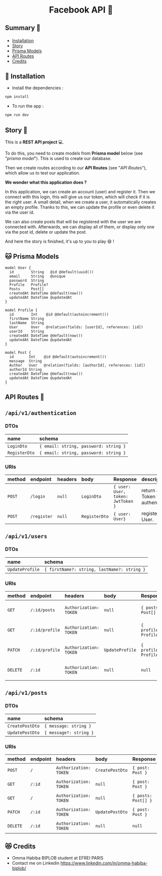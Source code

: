<h1 align="center">
  Facebook API 🦄
</h1>

## <p>Summary 🦄</a>

* [Installation](#installation)
* [Story](#story)
* [Prisma Models](#prisma-models)
* [API Routes](#api)
* [Credits](#credits)

## <a name='installation'>🐨 Installation</a> 

* Install the dependencies :

```bash
npm install
```

 * To run the app :
```bash
npm run dev
```

## <a name='story'>Story 🦊</a>

This is a **REST API project** 💻.

To do this, you need to create models from **Prisma model** below (see "*prisma model*"). This is used to create our database.  

Then we create routes according to our **API Routes** (see "*API Routes*"), which allow us to test our application.

**We wonder what this application does ?**

In this application, we can create an account (user) and register it. Then we connect with this login, this will give us our token, which will check if it is the right user. 
A small detail, when we create a user, it automatically creates an empty profile. Thanks to this, we can update the profile or even delete it via the user id.

We can also create posts that will be registered with the user we are connected with. Afterwards, we can display all of them, or display only one via the post id, delete or update the post.

And here the story is finished, it's up to you to play 😄 !


## <a name='prisma-models'>🐱 Prisma Models</a>

```
model User {
  id        String   @id @default(uuid())
  email     String   @unique
  password  String
  Profile   Profile?
  Posts     Post[]
  createdAt DateTime @default(now())
  updatedAt DateTime @updatedAt
}

model Profile {
  id        Int    @id @default(autoincrement())
  firstName String
  lastName  String
  User      User   @relation(fields: [userId], references: [id])
  userId    String
  createdAt DateTime @default(now())
  updatedAt DateTime @updatedAt
}

model Post {
  id       Int    @id @default(autoincrement())
  message  String
  Author   User   @relation(fields: [authorId], references: [id])
  authorId String
  createdAt DateTime @default(now())
  updatedAt DateTime @updatedAt
}
```

## <a name='api'>API Routes 🐼</a>


## `/api/v1/authentication`
### DTOs
| name          | schema                               |
|:--------------|:-------------------------------------|
| `LoginDto`    |`{ email: string, password: string }` |
| `RegisterDto` |`{ email: string, password: string }` |

### URIs
| method | endpoint    | headers   | body         | Response                          | description                              |
|:-------|:------------|:----------|:-------------|:----------------------------------|:-----------------------------------------|
| `POST` | `/login`    | `null`    |`LoginDto`    | `{ user: User, token: JwtToken }` | return a JWT Token for authentication.   |
| `POST` | `/register` | `null`    |`RegisterDto` | `{ user: User}`                   | register a new User.                     |

## `/api/v1/users`

### DTOs
| name            | schema                                      |
|:----------------|:--------------------------------------------|
| `UpdateProfile` | `{ firstName?: string, lastName?: string }` |

### URIs
| method   | endpoint       | headers                | body            | Response               | description                    |
|:---------|:---------------|:-----------------------|:----------------|:-----------------------|:-------------------------------|
| `GET`    | `/:id/posts`   | `Authorization: TOKEN` | `null`          | `{ posts: Post[] }`    | return a list of User's posts. |
| `GET`    | `/:id/profile` | `Authorization: TOKEN` | `null`          | `{ profile: Profile }` | return a User's profile.       |
| `PATCH`  | `/:id/profile` | `Authorization: TOKEN` | `UpdateProfile` | `{ profile: Profile }` | update a User's profile.       |
| `DELETE` | `/:id`         | `Authorization: TOKEN` | `null`          | `null`                 | delete an user by it's id.     |

## `/api/v1/posts`

### DTOs
| name            | schema                  |
|:----------------|:------------------------|
| `CreatePostDto` | `{ message: string }`   |
| `UpdatePostDto` | `{ message?: string }`  |

### URIs
| method   | endpoint | headers                | body            | Response            | description            |
|:---------|:---------|:-----------------------|:----------------|:--------------------|:-----------------------|
| `POST`   | `/`      | `Authorization: TOKEN` | `CreatePostDto` | `{ post: Post }`    | create a new Post.     |
| `GET`    | `/:id`   | `Authorization: TOKEN` | `null`          | `{ post: Post }`    | return a Post.         |
| `GET`    | `/`      | `Authorization: TOKEN` | `null`          | `{ posts: Post[] }` | return a list of Post. |
| `PATCH`  | `/:id`   | `Authorization: TOKEN` | `UpdatePostDto` | `{ post: Post }`    | update a Post.         |
| `DELETE` | `/:id`   | `Authorization: TOKEN` | `null`          | `null`              | delete a Post.         |

## <a name='credits'>😻 Credits</a>

* Omma Habiba BIPLOB student at EFREI PARIS
* Contact me on Linkedin https://www.linkedin.com/in/omma-habiba-biplob/
